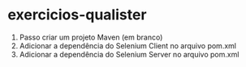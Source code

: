 # exercicios-qualister

1. Passo criar um projeto Maven (em branco)
2. Adicionar a dependência do Selenium Client no arquivo pom.xml
3. Adicionar a dependência do Selenium Server no arquivo pom.xml

